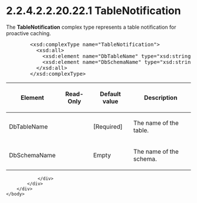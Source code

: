 <html dir="LTR" xmlns:mshelp="http://msdn.microsoft.com/mshelp" xmlns:ddue="http://ddue.schemas.microsoft.com/authoring/2003/5" xmlns:xlink="http://www.w3.org/1999/xlink" xmlns:tool="http://www.microsoft.com/tooltip">
    <head>
        <meta http-equiv="Content-Type" content="text/html; CHARSET=utf-8"></meta>
        <meta name="save" content="history"></meta>
        <title>2.2.4.2.2.20.22.1 TableNotification</title>
        <xml>
            <mshelp:toctitle title="2.2.4.2.2.20.22.1 TableNotification"></mshelp:toctitle>
            <mshelp:rltitle title="[MS-SSAS]: TableNotification"></mshelp:rltitle>
            <mshelp:keyword index="A" term="3e4a46de-c872-4ad8-85a5-c9a18525aec8"></mshelp:keyword>
            <mshelp:attr name="DCSext.ContentType" value="open specification"></mshelp:attr>
            <mshelp:attr name="AssetID" value="3e4a46de-c872-4ad8-85a5-c9a18525aec8"></mshelp:attr>
            <mshelp:attr name="TopicType" value="kbRef"></mshelp:attr>
            <mshelp:attr name="DCSext.Title" value="[MS-SSAS]: TableNotification" />
        </xml>
    </head>
    <body>
        <div id="header">
            <h1 class="heading">2.2.4.2.2.20.22.1 TableNotification</h1>
        </div>
        <div id="mainSection">
            <div id="mainBody">
                <div id="allHistory" class="saveHistory"></div>
                <div id="sectionSection0" class="section" name="collapseableSection">
                    

<p>The <b>TableNotification</b> complex type represents a table
notification for proactive caching.</p>

<dl>
<dd>
<div><pre>   &lt;xsd:complexType name=&quot;TableNotification&quot;&gt;
     &lt;xsd:all&gt;
       &lt;xsd:element name=&quot;DbTableName&quot; type=&quot;xsd:string&quot;/&gt;
       &lt;xsd:element name=&quot;DbSchemaName&quot; type=&quot;xsd:string&quot; minOccurs=&quot;0&quot;/&gt;
     &lt;/xsd:all&gt;
   &lt;/xsd:complexType&gt;
</pre></div>
</dd></dl>

<table>
 <thead>
  <tr>
   <th>
   <p>Element</p>
   </th>
   <th>
   <p>Read-Only</p>
   </th>
   <th>
   <p>Default value</p>
   </th>
   <th>
   <p>Description</p>
   </th>
  </tr>
 </thead>
 <tr>
  <td>
  <p>DbTableName</p>
  </td>
  <td>
  <p> </p>
  </td>
  <td>
  <p>[Required]</p>
  </td>
  <td>
  <p>The name of the table.</p>
  </td>
 </tr>
 <tr>
  <td>
  <p>DbSchemaName</p>
  </td>
  <td>
  <p> </p>
  </td>
  <td>
  <p>Empty</p>
  </td>
  <td>
  <p>The name of the schema.</p>
  </td>
 </tr>
</table>

<p> </p>


                </div>
            </div>
        </div>
    </body>
</html>
